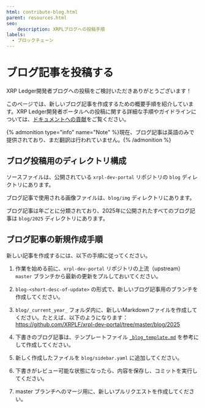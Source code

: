 ```yaml
---
html: contribute-blog.html
parent: resources.html
seo:
    description: XRPLブログへの投稿手順
labels:
  - ブロックチェーン
---
```

# ブログ記事を投稿する

XRP Ledger開発者ブログへの投稿をご検討いただきありがとうございます！

このページでは、新しいブログ記事を作成するための概要手順を紹介しています。XRP Ledger開発者ポータルへの投稿に関する詳細な手順やガイドラインについては、[ドキュメントへの貢献](../contribute-documentation/index.md)をご覧ください。

{% admonition type="info" name="Note" %}現在、ブログ記事は英語のみで提供されており、まだ翻訳は行われていません。{% /admonition %}


## ブログ投稿用のディレクトリ構成

ソースファイルは、公開されている `xrpl-dev-portal` リポジトリの `blog` ディレクトリにあります。

ブログ記事で使用される画像ファイルは、`blog/img` ディレクトリにあります。

ブログ記事は年ごとに分類されており、2025年に公開されたすべてのブログ記事は `blog/2025` ディレクトリにあります。

## ブログ記事の新規作成手順

新しい記事を作成するには、以下の手順に従ってください。

1. 作業を始める前に、`xrpl-dev-portal` リポジトリの上流（upstream）`master` ブランチから最新の更新をプルしておいてください。

2. `blog-<short-desc-of-update>` の形式で、新しいブログ記事用のブランチを作成してください。

3. `blog/_current_year_` フォルダ内に、新しいMarkdownファイルを作成してください。たとえば、以下のようになります：https://github.com/XRPLF/xrpl-dev-portal/tree/master/blog/2025

4. 下書きのブログ記事は、テンプレートファイル [`_blog_template.md`](https://github.com/XRPLF/xrpl-dev-portal/tree/master/%40l10n/ja/resources/contribute-blog/_blog-template.md) を参考にして作成してください。

5. 新しく作成したファイルを `blog/sidebar.yaml` に追加してください。

6. 下書きがレビュー可能な状態になったら、内容を保存し、コミットを実行してください。

7. master ブランチへのマージ用に、新しいプルリクエストを作成してください。
